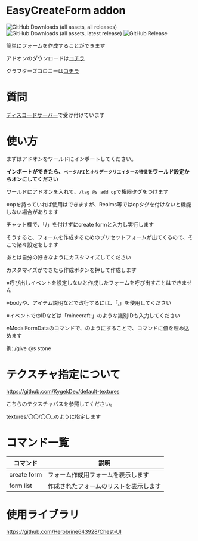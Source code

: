 # EasyCreateForm addon

![GitHub Downloads (all assets, all releases)](https://img.shields.io/github/downloads/Naruru-Addon/EasyCreateForm/total) ![GitHub Downloads (all assets, latest release)](https://img.shields.io/github/downloads/Naruru-Addon/EasyCreateForm/latest/total?color=green) ![GitHub Release](https://img.shields.io/github/v/release/Naruru-Addon/EasyCreateForm)
 
簡単にフォームを作成することができます

アドオンのダウンロードは[コチラ](https://github.com/Naruru-Addon/EasyCreateForm/releases)

クラフターズコロニーは[コチラ](https://minecraft-mcworld.com/39215/)

# 質問
[ディスコードサーバー](https://discord.com/invite/hAEJXUJY9q)で受け付けています

# 使い方
まずはアドオンをワールドにインポートしてください。

__インポートができたら、``ベータAPI``と``ホリデークリエイターの特徴``をワールド設定からオンにしてください__

ワールドにアドオンを入れて、``/tag @s add op``で権限タグをつけます

※opを持っていれば使用はできますが、Realms等ではopタグを付けないと機能しない場合があります

チャット欄で、「/」を付けずにcreate formと入力し実行します

そうすると、フォームを作成するためのプリセットフォームが出てくるので、そこで諸々設定をします

あとは自分の好きなようにカスタマイズしてください

カスタマイズができたら作成ボタンを押して作成します

※呼び出しイベントを設定しないと作成したフォームを呼び出すことはできません

※bodyや、アイテム説明などで改行するには、「,」を使用してください

※イベントでのIDなどは「minecraft:」のような識別IDも入力してください

※ModalFormDataのコマンドで、<formValues0>のようにすることで、コマンドに値を埋め込めます

例: /give @s stone <formValues0>

# テクスチャ指定について
https://github.com/KygekDev/default-textures

こちらのテクスチャパスを参照してください。

textures/〇〇/〇〇..のように指定します

# コマンド一覧
| コマンド  | 説明 |
| ------------- | ------------- |
| create form  | フォーム作成用フォームを表示します |
| form list  | 作成されたフォームのリストを表示します |

# 使用ライブラリ

https://github.com/Herobrine643928/Chest-UI
